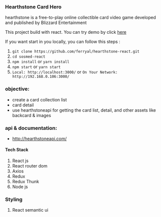 ### Hearthstone Card Hero

hearthstone is a free-to-play online collectible card video game developed and published by Blizzard Entertainment


This project build with react. You can try demo by click [here](https://sosmedku.netlify.com/)

If you want start in you locally, you can follow this steps :
1. ``` git clone https://github.com/ferryal/hearthstone-react.git ```
2. ``` cd sosmed-react ```
3. ``` npm install ``` or ``` yarn install ```
4. ``` npm start ``` or ``` yarn start ```
5. ``` Local: http://localhost:3000/ ``` or ``` On Your Network:  http://192.168.0.106:3000/ ```


### objective:
* create a card collection list
* card detail
* use hearthstoneapi for getting the card list, detail, and other assets like backcard & images

### api & documentation:
* http://hearthstoneapi.com/

#### Tech Stack
1. React js
2. React router dom
3. Axios
4. Redux
5. Redux Thunk
6. Node js

### Styling
1. React semantic ui
